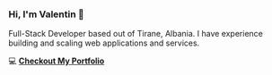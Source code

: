 ### Hi, I'm Valentin 👋

Full-Stack Developer based out of Tirane, Albania. I have experience building and scaling web applications and services.

💻 **[Checkout My Portfolio](https://www.valentinlica.ml)**
